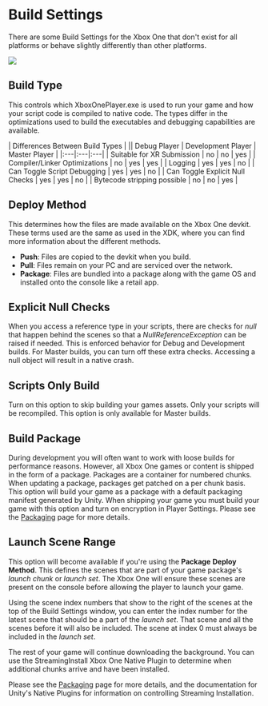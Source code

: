 Build Settings
==============


There are some Build Settings for the Xbox One that don't exist for all platforms or behave slightly differently than other platforms.


![](../uploads/Main/xboxone-buildsettings2.png)  

Build Type
----------

This controls which XboxOnePlayer.exe is used to run your game and how your script code is compiled to native code.  The types differ in the optimizations used to build the executables and debugging capabilities are available.

| Differences Between Build Types |
|| Debug Player | Development Player | Master Player |
|:---|:---|:---|
| Suitable for XR Submission | no | no | yes |
| Compiler/Linker Optimizations | no | yes | yes |
| Logging | yes | yes | no |
| Can Toggle Script Debugging | yes | yes | no |
| Can Toggle Explicit Null Checks | yes | yes | no |
| Bytecode stripping possible | no | no | yes |


Deploy Method
-------------

This determines how the files are made available on the Xbox One devkit.  These terms used are the same as used in the XDK, where you can find more information about the different methods.

* **Push**: Files are copied to the devkit when you build.
* **Pull**: Files remain on your PC and are serviced over the network.
* **Package**: Files are bundled into a package along with the game OS and installed onto the console like a retail app.

Explicit Null Checks
--------------------

When you access a reference type in your scripts, there are checks for _null_ that happen behind the scenes so that a _NullReferenceException_ can be raised if needed.  This is enforced behavior for Debug and Development builds.  For Master builds, you can turn off these extra checks.  Accessing a null object will result in a native crash.

Scripts Only Build
------------------

Turn on this option to skip building your games assets.  Only your scripts will be recompiled.  This option is only available for Master builds.

Build Package
-------------

During development you will often want to work with loose builds for performance reasons. However, all Xbox One games or content is shipped in the form of a package.
Packages are a container for numbered chunks. When updating a package, packages get patched on a per chunk basis. This option will build your game as a package with a default packaging manifest generated by Unity.
When shipping your game you must build your game with this option and turn on encryption in Player Settings. Please see the [Packaging](xboxone-packaging) page for more details.

Launch Scene Range
------------------

This option will become available if you're using the __Package__ **Deploy Method**.  This defines the scenes that are part of your game package's *launch chunk* or *launch set*.  The Xbox One will ensure these scenes are present on the console before allowing the player to launch your game.   

Using the scene index numbers that show to the right of the scenes at the top of the Build Settings window, you can enter the index number for the latest scene that should be a part of the *launch set*.  That scene and all the scenes before it will also be included.  The scene at index 0 must always be included in the *launch set*.

The rest of your game will continue downloading the background.  You can use the StreamingInstall Xbox One Native Plugin to determine when additional chunks arrive and have been installed.

Please see the [Packaging](xboxone-packaging) page for more details, and the documentation for Unity's Native Plugins for information on controlling Streaming Installation.

